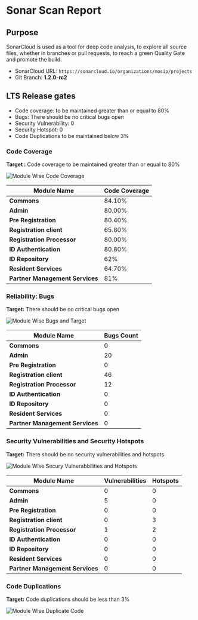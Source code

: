 # Sonar Scan Report

## Purpose

SonarCloud is used as a tool for deep code analysis, to explore all source files, whether in branches or pull requests, to reach a green Quality Gate and promote the build.

* SonarCloud URL: `https://sonarcloud.io/organizations/mosip/projects`
* Git Branch: **1.2.0-rc2**

## LTS Release gates

* Code coverage: to be maintained greater than or equal to 80%
* Bugs: There should be no critical bugs open
* Security Vulnerability: 0
* Security Hotspot: 0
* Code Duplications to be maintained below 3%

### Code Coverage

**Target :** Code coverage to be maintained greater than or equal to 80%

![Module Wise Code Coverage](../../.gitbook/assets/modulewise\_code\_coverage.png)

| **Module Name**                 | **Code Coverage** |
| ------------------------------- | ----------------- |
| **Commons**                     | 84.10%            |
| **Admin**                       | 80.00%            |
| **Pre Registration**            | 80.40%            |
| **Registration client**         | 65.80%            |
| **Registration Processor**      | 80.00%            |
| **ID Authentication**           | 80.80%            |
| **ID Repository**               | 62%               |
| **Resident Services**           | 64.70%            |
| **Partner Management Services** | 81%               |

### Reliability: Bugs

**Target:** There should be no critical bugs open

![Module Wise Bugs and Target](../../.gitbook/assets/modulewise\_bugs\_and\_target.png)

| **Module Name**                 | **Bugs Count** |
| ------------------------------- | -------------- |
| **Commons**                     | 0              |
| **Admin**                       | 20             |
| **Pre Registration**            | 0              |
| **Registration client**         | 46             |
| **Registration Processor**      | 12             |
| **ID Authentication**           | 0              |
| **ID Repository**               | 0              |
| **Resident Services**           | 0              |
| **Partner Management Services** | 0              |

### Security Vulnerabilities and Security Hotspots

**Target:** There should be no security vulnerabilities and hotspots

![Module Wise Secury Vulnerabbilities and Hotspots](../../.gitbook/assets/modulewise\_securiy\_vulnerabilities\_hotspots.png)

| **Module Name**                 | **Vulnerabilities** | **Hotspots** |
| ------------------------------- | ------------------- | ------------ |
| **Commons**                     | 0                   | 0            |
| **Admin**                       | 5                   | 0            |
| **Pre Registration**            | 0                   | 0            |
| **Registration client**         | 0                   | 3            |
| **Registration Processor**      | 1                   | 2            |
| **ID Authentication**           | 0                   | 0            |
| **ID Repository**               | 0                   | 0            |
| **Resident Services**           | 0                   | 0            |
| **Partner Management Services** | 0                   | 0            |

### Code Duplications

**Target:** Code duplications should be less than 3%

![Module Wise Duplicate Code](../../.gitbook/assets/modulewise\_duplicate\_code.png)
